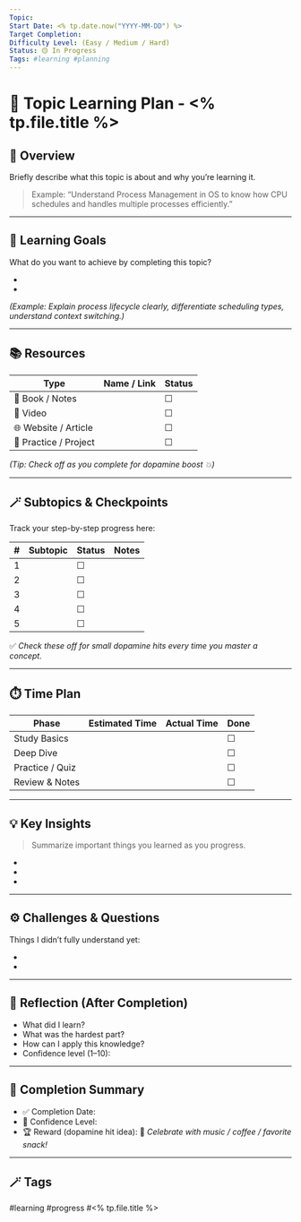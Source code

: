 ```yaml
---
Topic: 
Start Date: <% tp.date.now("YYYY-MM-DD") %>
Target Completion: 
Difficulty Level: (Easy / Medium / Hard)
Status: 🟡 In Progress
Tags: #learning #planning
---
```


# 🎯 Topic Learning Plan - <% tp.file.title %>

## 🧠 Overview
Briefly describe what this topic is about and why you’re learning it.

> Example: “Understand Process Management in OS to know how CPU schedules and handles multiple processes efficiently.”

---

## 🎯 Learning Goals
What do you want to achieve by completing this topic?

- 
- 
*(Example: Explain process lifecycle clearly, differentiate scheduling types, understand context switching.)*

---

## 📚 Resources
| Type | Name / Link | Status |
|------|--------------|--------|
| 📘 Book / Notes |  | ☐ |
| 🎥 Video |  | ☐ |
| 🌐 Website / Article |  | ☐ |
| 🧩 Practice / Project |  | ☐ |

*(Tip: Check off as you complete for dopamine boost 💥)*

---

## 🪄 Subtopics & Checkpoints
Track your step-by-step progress here:

| #   | Subtopic | Status | Notes |
| --- | -------- | ------ | ----- |
| 1   |          | ☐      |       |
| 2   |          | ☐      |       |
| 3   |          | ☐      |       |
| 4   |          | ☐      |       |
| 5   |          | ☐      |       |

✅ *Check these off for small dopamine hits every time you master a concept.*

---

## ⏱️ Time Plan
| Phase | Estimated Time | Actual Time | Done |
|--------|----------------|--------------|------|
| Study Basics |  |  | ☐ |
| Deep Dive |  |  | ☐ |
| Practice / Quiz |  |  | ☐ |
| Review & Notes |  |  | ☐ |

---

## 💡 Key Insights
> Summarize important things you learned as you progress.

- 
- 
- 

---

## ⚙️ Challenges & Questions
Things I didn’t fully understand yet:

- 
- 

---

## 🧩 Reflection (After Completion)
- What did I learn?
- What was the hardest part?
- How can I apply this knowledge?
- Confidence level (1–10): 

---

## 🏁 Completion Summary
- ✅ Completion Date:  
- 🧠 Confidence Level:  
- 🏆 Reward (dopamine hit idea): 🎉 *Celebrate with music / coffee / favorite snack!*

---

## 🪄 Tags
#learning #progress #<% tp.file.title %>
